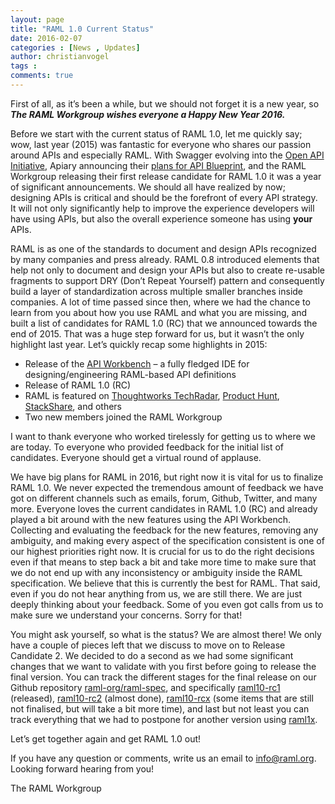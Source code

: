 ```yaml
---
layout: page
title: "RAML 1.0 Current Status"
date: 2016-02-07
categories : [News , Updates]
author: christianvogel
tags :
comments: true
---
```


First of all, as it’s been a while, but we should not forget it is a new year, so ***The RAML Workgroup wishes everyone a Happy New Year 2016.***

Before we start with the current status of RAML 1.0, let me quickly say; wow, last year (2015) was fantastic for everyone who shares our passion around APIs and especially RAML. With Swagger evolving into the [Open API Initiative][1], Apiary announcing their [plans for API Blueprint][2], and the RAML Workgroup releasing their first release candidate for RAML 1.0 it was a year of significant announcements. We should all have realized by now; designing APIs is critical and should be the forefront of every API strategy. It will not only significantly help to improve the experience developers will have using APIs, but also the overall experience someone has using **your** APIs.

 [1]: http://swagger.io/introducing-the-open-api-initiative/
 [2]: http://blog.apiary.io/2015/12/17/API-Blueprint-Future/

RAML is as one of the standards to document and design APIs recognized by many companies and press already. RAML 0.8 introduced elements that help not only to document and design your APIs but also to create re-usable fragments to support DRY (Don’t Repeat Yourself) pattern and consequently build a layer of standardization across multiple smaller branches inside companies. A lot of time passed since then, where we had the chance to learn from you about how you use RAML and what you are missing, and built a list of candidates for RAML 1.0 (RC) that we announced towards the end of 2015. That was a huge step forward for us, but it wasn’t the only highlight last year. Let’s quickly recap some highlights in 2015:

*   Release of the [API Workbench][3] – a fully fledged IDE for designing/engineering RAML-based API definitions
*   Release of RAML 1.0 (RC)
*   RAML is featured on [Thoughtworks TechRadar][4], [Product Hunt][5], [StackShare][6], and others
*   Two new members joined the RAML Workgroup

 [3]: http://www.apiworkbench.com
 [4]: https://www.thoughtworks.com/radar/tools
 [5]: https://www.producthunt.com/tech/raml-1-0
 [6]: http://stackshare.io/raml

I want to thank everyone who worked tirelessly for getting us to where we are today. To everyone who provided feedback for the initial list of candidates. Everyone should get a virtual round of applause.

We have big plans for RAML in 2016, but right now it is vital for us to finalize RAML 1.0. We never expected the tremendous amount of feedback we have got on different channels such as emails, forum, Github, Twitter, and many more. Everyone loves the current candidates in RAML 1.0 (RC) and already played a bit around with the new features using the API Workbench. Collecting and evaluating the feedback for the new features, removing any ambiguity, and making every aspect of the specification consistent is one of our highest priorities right now. It is crucial for us to do the right decisions even if that means to step back a bit and take more time to make sure that we do not end up with any inconsistency or ambiguity inside the RAML specification. We believe that this is currently the best for RAML. That said, even if you do not hear anything from us, we are still there. We are just deeply thinking about your feedback. Some of you even got calls from us to make sure we understand your concerns. Sorry for that!

You might ask yourself, so what is the status? We are almost there! We only have a couple of pieces left that we discuss to move on to Release Candidate 2. We decided to do a second as we had some significant changes that we want to validate with you first before going to release the final version. You can track the different stages for the final release on our Github repository [raml-org/raml-spec][7], and specifically [raml10-rc1][8] (released), [raml10-rc2][9] (almost done), [raml10-rcx][10] (some items that are still not finalised, but will take a bit more time), and last but not least you can track everything that we had to postpone for another version using [raml1x][11].

 [7]: https://github.com/raml-org/raml-spec/issues
 [8]: https://github.com/raml-org/raml-spec/labels/raml10-rc1
 [9]: https://github.com/raml-org/raml-spec/labels/raml10-rc2
 [10]: https://github.com/raml-org/raml-spec/labels/raml10-rcx
 [11]: https://github.com/raml-org/raml-spec/labels/raml1x

Let’s get together again and get RAML 1.0 out!

If you have any question or comments, write us an email to info@raml.org. Looking forward hearing from you!

The RAML Workgroup

 